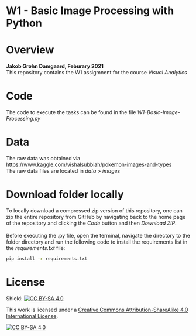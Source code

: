# W1 - Basic Image Processing with Python

# Overview 

**Jakob Grøhn Damgaard, Feburary 2021** <br/>
This repository contains the W1 assigmnent for the course *Visual Analytics*

# Code
The code to execute the tasks can be found in the file *W1-Basic-Image-Processing.py*<br/>

# Data
The raw data was obtained via https://www.kaggle.com/vishalsubbiah/pokemon-images-and-types <br/>
The raw data files are located in *data* > *images* <br/>

# Download folder locally
To locally download a compressed zip version of this repository, one can zip the entire repository from GitHub by navigating back to the home page of the repository and clicking the *Code* button and then *Download ZIP*. <br/>
<br>
Before executing the .py file, open the terminal, navigate the directory to the folder directory and run the following code to install the requirements list in the *requirements.txt* file:
<br>
```bash
pip install -r requirements.txt
```

# License
Shield: [![CC BY-SA 4.0][cc-by-sa-shield]][cc-by-sa]

This work is licensed under a
[Creative Commons Attribution-ShareAlike 4.0 International License][cc-by-sa].

[![CC BY-SA 4.0][cc-by-sa-image]][cc-by-sa]

[cc-by-sa]: http://creativecommons.org/licenses/by-sa/4.0/
[cc-by-sa-image]: https://licensebuttons.net/l/by-sa/4.0/88x31.png
[cc-by-sa-shield]: https://img.shields.io/badge/License-CC%20BY--SA%204.0-lightgrey.svg

